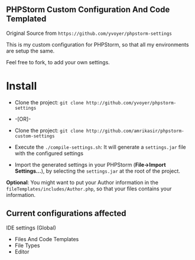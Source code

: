 **PHPStorm Custom Configuration And Code Templated**
-------------------------------
Original Source from `https://github.com/yvoyer/phpstorm-settings`

This is my custom configuration for PHPStorm, so that all my environments are setup the same.

Feel free to fork, to add your own settings.

Install
=======

* Clone the project: `git clone http://github.com/yvoyer/phpstorm-settings`
* -[OR]-
* Clone the project: `git clone http://github.com/amrikasir/phpstorm-custom-settings`

* Execute the `./compile-settings.sh`: It will generate a `settings.jar` file with the configured settings
* Import the generated settings in your PHPStorm (**File->Import Settings...**), by selecting the `settings.jar` at the root of the project.

**Optional**: You might want to put your Author information in the `fileTemplates/includes/Author.php`, so that your files contains your information.

Current configurations affected
-------------------------------

IDE settings (Global)

* Files And Code Templates
* File Types
* Editor
